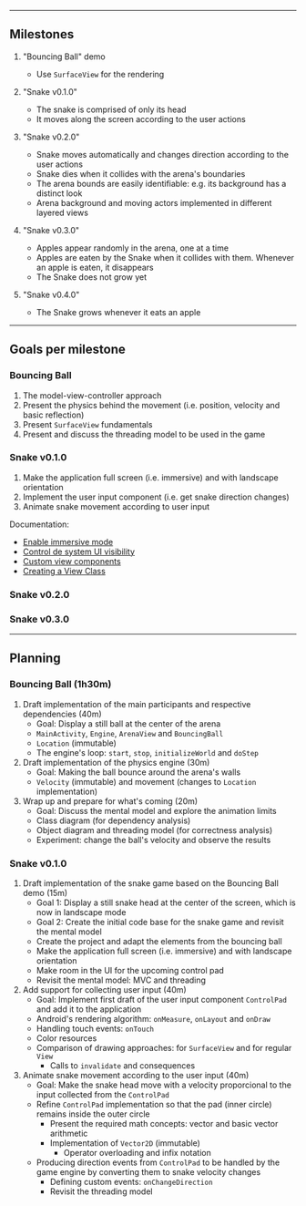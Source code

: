 ----   
## Milestones 
1. "Bouncing Ball" demo 
    * Use `SurfaceView` for the rendering

2. "Snake v0.1.0"
    * The snake is comprised of only its head
    * It moves along the screen according to the user actions
    
3. "Snake v0.2.0"
   * Snake moves automatically and changes direction according to the user actions
   * Snake dies when it collides with the arena's boundaries
   * The arena bounds are easily identifiable: e.g. its background has a distinct look
   * Arena background and moving actors implemented in different layered views
   
4. "Snake v0.3.0"
   * Apples appear randomly in the arena, one at a time
   * Apples are eaten by the Snake when it collides with them. Whenever an apple is eaten, it 
   disappears
   * The Snake does not grow yet 

5. "Snake v0.4.0"
   * The Snake grows whenever it eats an apple
    
----   
## Goals per milestone
### Bouncing Ball
1. The model-view-controller approach
2. Present the physics behind the movement (i.e. position, velocity and basic reflection)
3. Present `SurfaceView` fundamentals
4. Present and discuss the threading model to be used in the game   

### Snake v0.1.0
1. Make the application full screen (i.e. immersive) and with landscape orientation
2. Implement the user input component (i.e. get snake direction changes)
3. Animate snake movement according to user input

Documentation: 
* [Enable immersive mode](https://developer.android.com/training/system-ui/immersive)
* [Control de system UI visibility](https://developer.android.com/training/system-ui)
* [Custom view components](https://developer.android.com/guide/topics/ui/custom-components)
* [Creating a View Class](https://developer.android.com/training/custom-views/create-view)
 
### Snake v0.2.0

### Snake v0.3.0
 
----   
## Planning
### Bouncing Ball (1h30m)
1. Draft implementation of the main participants and respective dependencies (40m)   
   * Goal: Display a still ball at the center of the arena
   * `MainActivity`, `Engine`, `ArenaView` and `BouncingBall`
   * `Location` (immutable)
   * The engine's loop: `start`, `stop`, `initializeWorld` and `doStep`
2. Draft implementation of the physics engine (30m)   
   * Goal: Making the ball bounce around the arena's walls
   * `Velocity` (immutable) and movement (changes to `Location` implementation) 
3. Wrap up and prepare for what's coming (20m)   
   * Goal: Discuss the mental model and explore the animation limits
   * Class diagram (for dependency analysis)
   * Object diagram and threading model (for correctness analysis)
   * Experiment: change the ball's velocity and observe the results

### Snake v0.1.0
1. Draft implementation of the snake game based on the Bouncing Ball demo (15m)   
   * Goal 1: Display a still snake head at the center of the screen, which is now in landscape mode
   * Goal 2: Create the initial code base for the snake game and revisit the mental model
   * Create the project and adapt the elements from the bouncing ball
   * Make the application full screen (i.e. immersive) and with landscape orientation
   * Make room in the UI for the upcoming control pad
   * Revisit the mental model: MVC and threading
2. Add support for collecting user input (40m)
   * Goal: Implement first draft of the user input component `ControlPad` and add it to the application
   * Android's rendering algorithm: `onMeasure`, `onLayout` and `onDraw`
   * Handling touch events: `onTouch`
   * Color resources
   * Comparison of drawing approaches: for `SurfaceView` and for regular `View`
     * Calls to `invalidate` and consequences
3. Animate snake movement according to the user input (40m)
   * Goal: Make the snake head move with a velocity proporcional to the input collected from the `ControlPad`
   * Refine `ControlPad` implementation so that the pad (inner circle) remains inside the outer circle
     * Present the required math concepts: vector and basic vector arithmetic
     * Implementation of `Vector2D` (immutable)
       * Operator overloading and infix notation
   * Producing direction events from `ControlPad` to be handled by the game engine by converting them to snake velocity changes
     * Defining custom events: `onChangeDirection`
     * Revisit the threading model


